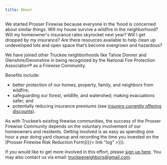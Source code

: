 ```yaml
---
title: About
---
```


We started Prosser Firewise because everyone in the ‘hood is concerned about similar things:
Will my house survive a wildfire in the neighborhood?
Will my homeowner's insurance rates skyrocket next year?
Will I get dropped by my insurance?
Are there resources available to help clean up undeveloped lots and open space that’s become overgrown and hazardous?

We have joined other Truckee neighborhoods like Tahoe Donner and
Glenshire/Devonshire in being recognized by the National Fire Protection
Association® as a Firewise Community.

Benefits include:

- better protection of our homes, property, family, and neighbors from
wildfire;
- safeguarding our forest, wildlife, and watershed; making
evacuations safer; and
- potentially reducing insurance premiums (see [insurers currently offering discounts](https://www.insurance.ca.gov/01-consumers/105-type/95-guides/03-res/Insurers-Currently-Offering-Discounts.cfm)).

As with Truckee’s existing firewise communities, the success of the
Prosser Firewise Community depends on the voluntary involvement of our
homeowners and residents. Getting involved is as easy as spending one
hour a year doing yard cleanup and recording the time you invested on
the [Prosser Firewise Risk Reduction Form]({{< link "log" >}}).

If you would like to get more involved in this effort, please [sign up here](/sign-up).
You may also contact us via email: <a href="mailto:truckeeneighbors@gmail.com">truckeeneighbors@gmail.com</a>.

